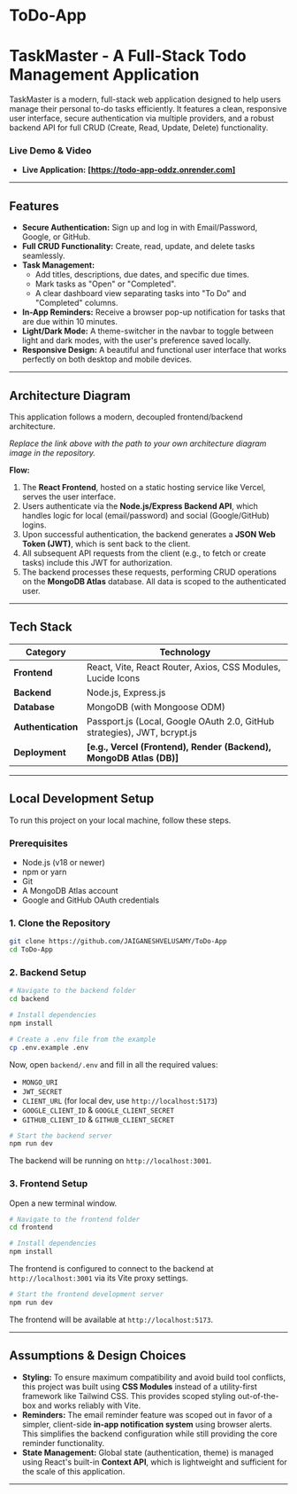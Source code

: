 # ToDo-App

# TaskMaster - A Full-Stack Todo Management Application

TaskMaster is a modern, full-stack web application designed to help users manage their personal to-do tasks efficiently. It features a clean, responsive user interface, secure authentication via multiple providers, and a robust backend API for full CRUD (Create, Read, Update, Delete) functionality.

### Live Demo & Video
- **Live Application:** **[https://todo-app-oddz.onrender.com]**

---

## Features

- **Secure Authentication:** Sign up and log in with Email/Password, Google, or GitHub.
- **Full CRUD Functionality:** Create, read, update, and delete tasks seamlessly.
- **Task Management:**
  - Add titles, descriptions, due dates, and specific due times.
  - Mark tasks as "Open" or "Completed".
  - A clear dashboard view separating tasks into "To Do" and "Completed" columns.
- **In-App Reminders:** Receive a browser pop-up notification for tasks that are due within 10 minutes.
- **Light/Dark Mode:** A theme-switcher in the navbar to toggle between light and dark modes, with the user's preference saved locally.
- **Responsive Design:** A beautiful and functional user interface that works perfectly on both desktop and mobile devices.

---

## Architecture Diagram

This application follows a modern, decoupled frontend/backend architecture.


*Replace the link above with the path to your own architecture diagram image in the repository.*

**Flow:**
1.  The **React Frontend**, hosted on a static hosting service like Vercel, serves the user interface.
2.  Users authenticate via the **Node.js/Express Backend API**, which handles logic for local (email/password) and social (Google/GitHub) logins.
3.  Upon successful authentication, the backend generates a **JSON Web Token (JWT)**, which is sent back to the client.
4.  All subsequent API requests from the client (e.g., to fetch or create tasks) include this JWT for authorization.
5.  The backend processes these requests, performing CRUD operations on the **MongoDB Atlas** database. All data is scoped to the authenticated user.

---

## Tech Stack

| Category      | Technology                                                              |
|---------------|-------------------------------------------------------------------------|
| **Frontend**  | React, Vite, React Router, Axios, CSS Modules, Lucide Icons             |
| **Backend**   | Node.js, Express.js                                                     |
| **Database**  | MongoDB (with Mongoose ODM)                                             |
| **Authentication** | Passport.js (Local, Google OAuth 2.0, GitHub strategies), JWT, bcrypt.js |
| **Deployment** | **[e.g., Vercel (Frontend), Render (Backend), MongoDB Atlas (DB)]**     |

---

## Local Development Setup

To run this project on your local machine, follow these steps.

### Prerequisites
- Node.js (v18 or newer)
- npm or yarn
- Git
- A MongoDB Atlas account
- Google and GitHub OAuth credentials

### 1. Clone the Repository
```bash
git clone https://github.com/JAIGANESHVELUSAMY/ToDo-App
cd ToDo-App
```

### 2. Backend Setup
```bash
# Navigate to the backend folder
cd backend

# Install dependencies
npm install

# Create a .env file from the example
cp .env.example .env
```
Now, open `backend/.env` and fill in all the required values:
- `MONGO_URI`
- `JWT_SECRET`
- `CLIENT_URL` (for local dev, use `http://localhost:5173`)
- `GOOGLE_CLIENT_ID` & `GOOGLE_CLIENT_SECRET`
- `GITHUB_CLIENT_ID` & `GITHUB_CLIENT_SECRET`

```bash
# Start the backend server
npm run dev
```
The backend will be running on `http://localhost:3001`.

### 3. Frontend Setup
Open a new terminal window.
```bash
# Navigate to the frontend folder
cd frontend

# Install dependencies
npm install
```
The frontend is configured to connect to the backend at `http://localhost:3001` via its Vite proxy settings.

```bash
# Start the frontend development server
npm run dev
```
The frontend will be available at `http://localhost:5173`.

---

## Assumptions & Design Choices

- **Styling:** To ensure maximum compatibility and avoid build tool conflicts, this project was built using **CSS Modules** instead of a utility-first framework like Tailwind CSS. This provides scoped styling out-of-the-box and works reliably with Vite.
- **Reminders:** The email reminder feature was scoped out in favor of a simpler, client-side **in-app notification system** using browser alerts. This simplifies the backend configuration while still providing the core reminder functionality.
- **State Management:** Global state (authentication, theme) is managed using React's built-in **Context API**, which is lightweight and sufficient for the scale of this application.

---
